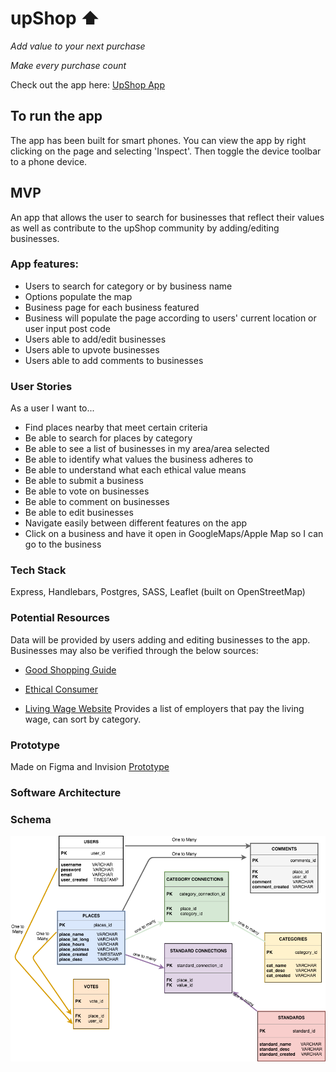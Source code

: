 
# upShop ⬆️ 

_Add value to your next purchase_

_Make every purchase count_

Check out the app here: [UpShop App](https://upshop.herokuapp.com/)

## To run the app
The app has been built for smart phones.
You can view the app by right clicking on the page and selecting 'Inspect'.
Then toggle the device toolbar to a phone device.

## MVP
An app that allows the user to search for businesses that reflect their values as well as contribute to the upShop community by adding/editing businesses.

### App features:
- Users to search for category or by business name
- Options populate the map
- Business page for each business featured
- Business will populate the page according to users' current location or user input post code
- Users able to add/edit businesses
- Users able to upvote businesses
- Users able to add comments to businesses


### User Stories
As a user I want to...
- Find places nearby that meet certain criteria
- Be able to search for places by category
- Be able to see a list of businesses in my area/area selected
- Be able to identify what values the business adheres to
- Be able to understand what each ethical value means
- Be able to submit a business
- Be able to vote on businesses
- Be able to comment on businesses
- Be able to edit businesses
- Navigate easily between different features on the app
- Click on a business and have it open in GoogleMaps/Apple Map so I can go to the business

### Tech Stack
Express, Handlebars, Postgres, SASS, Leaflet (built on OpenStreetMap)

### Potential Resources
Data will be provided by users adding and editing businesses to the app.
Businesses may also be verified through the below sources:
- [Good Shopping Guide](http://www.thegoodshoppingguide.com/ethical-energy/)

- [Ethical Consumer](http://www.ethicalconsumer.org/)

- [Living Wage Website](https://www.livingwage.org.uk/accredited-living-wage-employers)
Provides a list of employers that pay the living wage, can sort by category.


### Prototype
Made on Figma and Invision
[Prototype](https://invis.io/P5F7LDVRU)

### Software Architecture
### Schema
![](public/assets/schema.png)
